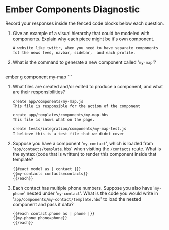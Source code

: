 # Ember Components Diagnostic

Record your responses inside the fenced code blocks below each question.

1.  Give an example of a visual hierarchy that could be modeled with components. Explain why each piece might be it's own component.

    ```md
    A website like twittr, when you need to have separate components
    fot the news feed, navbar, sidebar,  and each profile.
    
    ```

1.  What is the command to generate a new component called '`my-map`'?

    ```sh
  ember g component my-map
    ```

1.  What files are created and/or edited to produce a component, and what are their responsibilities?

    ```md
    create app/components/my-map.js
    This file is responsible for the action of the component

    create app/templates/components/my-map.hbs
    This file is shows what on the page.

    create tests/integration/components/my-map-test.js
    I believe this is a test file that we didnt cover
    ```

1.  Suppose you have a component '`my-contact`', which is loaded from
    '`app/contacts/template.hbs`' when visiting the `/contacts` route. What is
    the syntax (code that is written) to render this component inside that template?

    ```html
    {{#eact model as | contact |}}
    {{my-contacts contacts=contacts}}
    {{/each}}
    ```

1.  Each contact has multiple phone numbers. Suppose you also have '`my-phone`'
    nested under '`my-contact`'. What is the code you would write in
    '`app/components/my-contact/template.hbs`' to load the nested component and
    pass it data?

    ```html
    {{#each contact.phone as | phone |}}
    {{my-phone phone=phone}}
    {{/each}}
    ```

